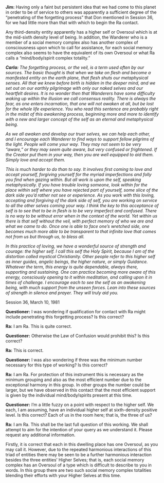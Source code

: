 <p><strong>Jim:</strong> Having only a faint but persistent idea that we had come to this planet in order to be of service to others was apparently a sufficient degree of the “penetrating of the forgetting process” that Don mentioned in Session 36, for we had little more than that with which to begin the Ra contact.</p>
<p>Any third-density entity apparently has a higher self or Oversoul which is at the mid-sixth density level of being. In addition, the Wanderer who is a member of a social memory complex also has another complex of consciousness upon which to call for assistance, for each social memory complex also seems to have the equivalent of its own Oversoul or what Ra calls a “mind/body/spirit complex totality.”</p>
<p><strong><em>Carla:</em></strong><em> The forgetting process, or the veil, is a term used often by our sources. The basic thought is that when we take on flesh and become a manifested entity on the earth plane, that flesh shuts our metaphysical senses. All that we knew before birth is hidden in the deeper mind, and we set out on our earthly pilgrimage with only our naked selves and our heartfelt desires. It is no wonder then that Wanderers have some difficulty waking up within the illusion we call consensus reality. There is always the fear, as one enters incarnation, that one will not awaken at all, but be lost for the whole life experience. You who read this sentence are probably right in the midst of this awakening process, beginning more and more to identify with a new and larger concept of the self as an eternal and metaphysical being.</em></p>
<p><em>As we all awaken and develop our truer selves, we can help each other, and I encourage each Wanderer to find ways to support fellow pilgrims of the light. People will come your way. They may not seem to be very “aware,” or they may seem quite aware, but very confused or frightened. If the Creator put them in your way, then you are well equipped to aid them. Simply love and accept them.</em></p>
<p><em>This is much harder to do than to say. It involves first coming to love and accept yourself, forgiving yourself for the myriad imperfections and folly you find when gazing within. But all work is upon the self, speaking metaphysically. If you have trouble loving someone, look within for the place within self where you have rejected part of yourself, some slice of the dark side you’d rather not see or experience. As you work with this loving, accepting and forgiving of the dark side of self, you are working on service to all the other selves coming your way. I think the key to this acceptance of self is to see that to be in flesh is to be very imperfect and confused. There is no way to be without error when in the context of the world. Yet within us there is that self without the veil, with perfect memory of who we are and what we came to do. Once one is able to face one’s wretched side, one becomes much more able to be transparent to that infinite love that comes not from us but through us, to bless all.</em></p>
<p><em>In this practice of loving, we have a wonderful source of strength and courage: the higher self. I call this self the Holy Spirit, because I am of the distortion called mystical Christianity. Other people refer to this higher self as inner guides, angelic beings, the higher nature, or simply Guidance. Whatever the term, this energy is quite dependable, always there, supporting and sustaining. One can practice becoming more aware of this energy, consciously opening to it within meditation, and calling upon it in times of challenge. I encourage each to see the self as an awakening being, with much support from the unseen forces. Lean into these sources of strength in silence and prayer. They will truly aid you.</em></p>
<p class="transcript-sub-title">Session 36, March 10, 1981</p>
<p><strong>Questioner:</strong> I was wondering if qualification for contact with Ra might include penetrating this forgetting process? Is this correct?</p>
<p><strong>Ra:</strong> I am Ra. This is quite correct.</p>
<p><strong>Questioner:</strong> Otherwise the Law of Confusion would prohibit this? Is this correct?</p>
<p><strong>Ra:</strong> This is correct.</p>
<p><strong>Questioner:</strong> I was also wondering if three was the minimum number necessary for this type of working? Is this correct?</p>
<p><strong>Ra:</strong> I am Ra. For protection of this instrument this is necessary as the minimum grouping and also as the most efficient number due to the exceptional harmony in this group. In other groups the number could be larger, but we have observed in this contact that the most efficient support is given by the individual mind/body/spirits present at this time.</p>
<p><strong>Questioner:</strong> I’m a little fuzzy on a point with respect to the higher self. We each, I am assuming, have an individual higher self at sixth-density positive level. Is this correct? Each of us in the room here; that is, the three of us?</p>
<p><strong>Ra:</strong> I am Ra. This shall be the last full question of this working. We shall attempt to aim for the intention of your query as we understand it. Please request any additional information.</p>
<p>Firstly, it is correct that each in this dwelling place has one Oversoul, as you may call it. However, due to the repeated harmonious interactions of this triad of entities there may be seen to be a further harmonious interaction besides the three entities’ Higher Selves; that is, each social memory complex has an Oversoul of a type which is difficult to describe to you in words. In this group there are two such social memory complex totalities blending their efforts with your Higher Selves at this time.</p>